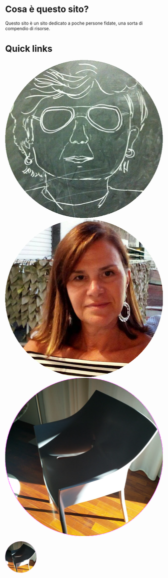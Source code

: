 # Cosa è questo sito?
Questo sito è un sito dedicato a poche persone fidate, una sorta di compendio di risorse.


# Quick links
[![Dona Condo](/resources/condorelli.png)](https://battaglinicv19.webex.com/meet/macciu2)
[![Belloni](/resources/belloni.png)](https://battaglinicv19.webex.com/join/bellonidaniela2016)
[![Ciaccia](/resources/ciaccia.png)](https://battaglinicv19.webex.com/meet/arch.ciaccia)

<a href='https://battaglinicv19.webex.com/meet/arch.ciaccia'><img alt='Ciaccia' width='100 px' src='/resources/ciaccia.png'/></a>
